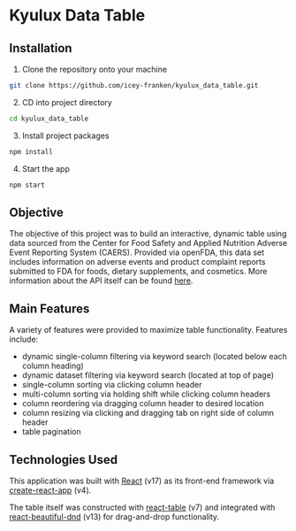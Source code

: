 # Kyulux Data Table

## Installation

1. Clone the repository onto your machine

```bash
git clone https://github.com/icey-franken/kyulux_data_table.git
```

2. CD into project directory

```bash
cd kyulux_data_table
```

3. Install project packages

```bash
npm install
```

4. Start the app

```bash
npm start
```

## Objective

The objective of this project was to build an interactive, dynamic table using data sourced from the Center for Food Safety and Applied Nutrition Adverse Event Reporting System (CAERS). Provided via openFDA, this data set includes information on adverse events and product complaint reports submitted to FDA for foods, dietary supplements, and cosmetics. More information about the API itself can be found [here](https://open.fda.gov/apis/food/event/).

## Main Features

A variety of features were provided to maximize table functionality. Features include:
* dynamic single-column filtering via keyword search (located below each column heading) 
* dynamic dataset filtering via keyword search (located at top of page)
* single-column sorting via clicking column header
* multi-column sorting via holding shift while clicking column headers
* column reordering via dragging column header to desired location
* column resizing via clicking and dragging tab on right side of column header
* table pagination

## Technologies Used

This application was built with [React](https://github.com/facebook/react) (v17) as its front-end framework via [create-react-app](https://github.com/facebook/create-react-app) (v4).

The table itself was constructed with [react-table](https://github.com/tannerlinsley/react-table) (v7) and integrated with [react-beautiful-dnd](https://github.com/atlassian/react-beautiful-dnd) (v13) for drag-and-drop functionality. 


